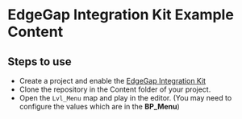 # EdgeGap Integration Kit Example Content


## Steps to use

- Create a project and enable the [EdgeGap Integration Kit](https://www.unrealengine.com/marketplace/en-US/product/edgegap-integration-kit?sessionInvalidated=true)
- Clone the repository in the Content folder of your project.
- Open the `Lvl_Menu` map and play in the editor. (You may need to configure the values which are in the **BP_Menu**)